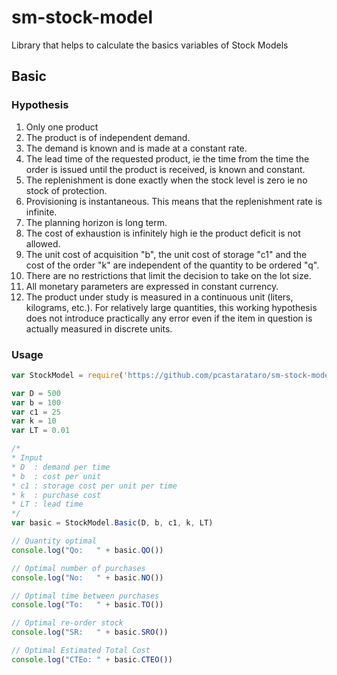 # sm-stock-model
Library that helps to calculate the basics variables of Stock Models

## Basic

### Hypothesis
 1. Only one product
 2. The product is of independent demand.
 3. The demand is known and is made at a constant rate.
 4. The lead time of the requested product, ie the time from the time the order is issued until the product is received, is known and constant.
 5. The replenishment is done exactly when the stock level is zero ie no stock of protection.
 6. Provisioning is instantaneous. This means that the replenishment rate is infinite.
 7. The planning horizon is long term.
 8. The cost of exhaustion is infinitely high ie the product deficit is not allowed.
 9. The unit cost of acquisition "b", the unit cost of storage "c1" and the cost of the order "k" are independent of the quantity to be ordered "q".
 10. There are no restrictions that limit the decision to take on the lot size.
 11. All monetary parameters are expressed in constant currency.
 12. The product under study is measured in a continuous unit (liters, kilograms, etc.). For relatively large quantities, this working hypothesis does not introduce practically any error even if the item in question is actually measured in discrete units.
 
### Usage
```javascript
var StockModel = require('https://github.com/pcastarataro/sm-stock-model.git')

var D = 500 
var b = 100
var c1 = 25
var k = 10 
var LT = 0.01

/*
* Input
* D  : demand per time
* b  : cost per unit
* c1 : storage cost per unit per time
* k  : purchase cost
* LT : lead time
*/
var basic = StockModel.Basic(D, b, c1, k, LT)

// Quantity optimal
console.log("Qo:   " + basic.QO())

// Optimal number of purchases
console.log("No:   " + basic.NO())

// Optimal time between purchases
console.log("To:   " + basic.TO())

// Optimal re-order stock
console.log("SR:   " + basic.SRO())

// Optimal Estimated Total Cost
console.log("CTEo: " + basic.CTEO())

```
